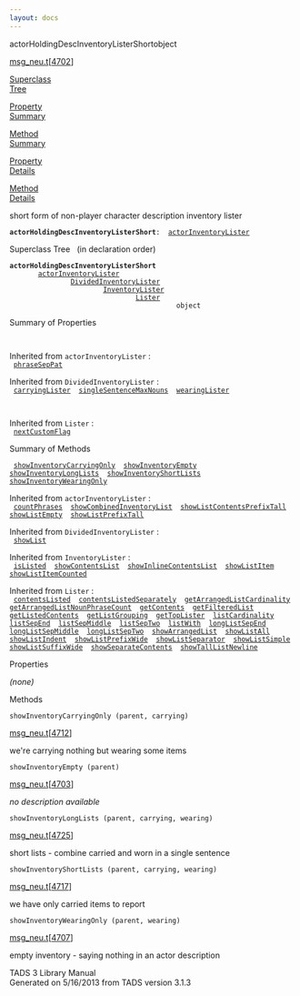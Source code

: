 ```yaml
---
layout: docs
---
```

<span class="title">actorHoldingDescInventoryListerShort</span><span class="type">object</span>

[msg_neu.t](../file/msg_neu.t.html)\[[4702](../source/msg_neu.t.html#4702)\]

[Superclass  
Tree](#_SuperClassTree_)

[Property  
Summary](#_PropSummary_)

[Method  
Summary](#_MethodSummary_)

[Property  
Details](#_Properties_)

[Method  
Details](#_Methods_)

<div class="fdesc">

short form of non-player character description inventory lister

**`actorHoldingDescInventoryListerShort`**` :   `[`actorInventoryLister`](../object/actorInventoryLister.html)

</div>

<span id="_SuperClassTree_"></span>

<div class="mjhd">

<span class="hdln">Superclass Tree</span>   (in declaration order)

</div>

**`actorHoldingDescInventoryListerShort`**  
`         `[`actorInventoryLister`](../object/actorInventoryLister.html)  
`                 `[`DividedInventoryLister`](../object/DividedInventoryLister.html)  
`                         `[`InventoryLister`](../object/InventoryLister.html)  
`                                 `[`Lister`](../object/Lister.html)  
`                                         object`  
<span id="_PropSummary_"></span>

<div class="mjhd">

<span class="hdln">Summary of Properties</span>  

</div>

` `

Inherited from `actorInventoryLister` :  
` `[`phraseSepPat`](../object/actorInventoryLister.html#phraseSepPat)`  `

Inherited from `DividedInventoryLister` :  
` `[`carryingLister`](../object/DividedInventoryLister.html#carryingLister)`  `[`singleSentenceMaxNouns`](../object/DividedInventoryLister.html#singleSentenceMaxNouns)`  `[`wearingLister`](../object/DividedInventoryLister.html#wearingLister)`  `

` `

Inherited from `Lister` :  
` `[`nextCustomFlag`](../object/Lister.html#nextCustomFlag)`  `

<span id="_MethodSummary_"></span>

<div class="mjhd">

<span class="hdln">Summary of Methods</span>  

</div>

` `[`showInventoryCarryingOnly`](#showInventoryCarryingOnly)`  `[`showInventoryEmpty`](#showInventoryEmpty)`  `[`showInventoryLongLists`](#showInventoryLongLists)`  `[`showInventoryShortLists`](#showInventoryShortLists)`  `[`showInventoryWearingOnly`](#showInventoryWearingOnly)`  `

Inherited from `actorInventoryLister` :  
` `[`countPhrases`](../object/actorInventoryLister.html#countPhrases)`  `[`showCombinedInventoryList`](../object/actorInventoryLister.html#showCombinedInventoryList)`  `[`showListContentsPrefixTall`](../object/actorInventoryLister.html#showListContentsPrefixTall)`  `[`showListEmpty`](../object/actorInventoryLister.html#showListEmpty)`  `[`showListPrefixTall`](../object/actorInventoryLister.html#showListPrefixTall)`  `

Inherited from `DividedInventoryLister` :  
` `[`showList`](../object/DividedInventoryLister.html#showList)`  `

Inherited from `InventoryLister` :  
` `[`isListed`](../object/InventoryLister.html#isListed)`  `[`showContentsList`](../object/InventoryLister.html#showContentsList)`  `[`showInlineContentsList`](../object/InventoryLister.html#showInlineContentsList)`  `[`showListItem`](../object/InventoryLister.html#showListItem)`  `[`showListItemCounted`](../object/InventoryLister.html#showListItemCounted)`  `

Inherited from `Lister` :  
` `[`contentsListed`](../object/Lister.html#contentsListed)`  `[`contentsListedSeparately`](../object/Lister.html#contentsListedSeparately)`  `[`getArrangedListCardinality`](../object/Lister.html#getArrangedListCardinality)`  `[`getArrangedListNounPhraseCount`](../object/Lister.html#getArrangedListNounPhraseCount)`  `[`getContents`](../object/Lister.html#getContents)`  `[`getFilteredList`](../object/Lister.html#getFilteredList)`  `[`getListedContents`](../object/Lister.html#getListedContents)`  `[`getListGrouping`](../object/Lister.html#getListGrouping)`  `[`getTopLister`](../object/Lister.html#getTopLister)`  `[`listCardinality`](../object/Lister.html#listCardinality)`  `[`listSepEnd`](../object/Lister.html#listSepEnd)`  `[`listSepMiddle`](../object/Lister.html#listSepMiddle)`  `[`listSepTwo`](../object/Lister.html#listSepTwo)`  `[`listWith`](../object/Lister.html#listWith)`  `[`longListSepEnd`](../object/Lister.html#longListSepEnd)`  `[`longListSepMiddle`](../object/Lister.html#longListSepMiddle)`  `[`longListSepTwo`](../object/Lister.html#longListSepTwo)`  `[`showArrangedList`](../object/Lister.html#showArrangedList)`  `[`showListAll`](../object/Lister.html#showListAll)`  `[`showListIndent`](../object/Lister.html#showListIndent)`  `[`showListPrefixWide`](../object/Lister.html#showListPrefixWide)`  `[`showListSeparator`](../object/Lister.html#showListSeparator)`  `[`showListSimple`](../object/Lister.html#showListSimple)`  `[`showListSuffixWide`](../object/Lister.html#showListSuffixWide)`  `[`showSeparateContents`](../object/Lister.html#showSeparateContents)`  `[`showTallListNewline`](../object/Lister.html#showTallListNewline)`  `

<span id="_Properties_"></span>

<div class="mjhd">

<span class="hdln">Properties</span>  

</div>

*(none)* <span id="_Methods_"></span>

<div class="mjhd">

<span class="hdln">Methods</span>  

</div>

<span id="showInventoryCarryingOnly"></span>

`showInventoryCarryingOnly (parent, carrying)`

[msg_neu.t](../file/msg_neu.t.html)\[[4712](../source/msg_neu.t.html#4712)\]

<div class="desc">

we're carrying nothing but wearing some items

</div>

<span id="showInventoryEmpty"></span>

`showInventoryEmpty (parent)`

[msg_neu.t](../file/msg_neu.t.html)\[[4703](../source/msg_neu.t.html#4703)\]

<div class="desc">

*no description available*

</div>

<span id="showInventoryLongLists"></span>

`showInventoryLongLists (parent, carrying, wearing)`

[msg_neu.t](../file/msg_neu.t.html)\[[4725](../source/msg_neu.t.html#4725)\]

<div class="desc">

short lists - combine carried and worn in a single sentence

</div>

<span id="showInventoryShortLists"></span>

`showInventoryShortLists (parent, carrying, wearing)`

[msg_neu.t](../file/msg_neu.t.html)\[[4717](../source/msg_neu.t.html#4717)\]

<div class="desc">

we have only carried items to report

</div>

<span id="showInventoryWearingOnly"></span>

`showInventoryWearingOnly (parent, wearing)`

[msg_neu.t](../file/msg_neu.t.html)\[[4707](../source/msg_neu.t.html#4707)\]

<div class="desc">

empty inventory - saying nothing in an actor description

</div>

<div class="ftr">

TADS 3 Library Manual  
Generated on 5/16/2013 from TADS version 3.1.3

</div>
